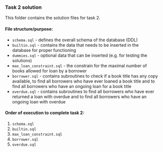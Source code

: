 ### Task 2 solution

This folder contains the solution files for task 2.

#### File structure/purpose:
  - `schema.sql` - defines the overall schema of the database (DDL)
  - `builtin.sql` - contains the data that needs to be inserted in the database for proper functioning
  - `dummies.sql` - optional data that can be inserted (e.g. for testing the solutions)
  - `max_loan_constraint.sql` - the constrain for the maximal number of books allowed for loan by a borrower
  - `borrower.sql` - contains subroutines to check if a book title has any copy available, to find all borrowers who have ever loaned a book title and to find all borrowers who have an ongoing loan for a book title
  - `overdue.sql` - contains subroutines to find all borrowers who have ever returned a loan with overdue and to find all borrowers who have an ongoing loan with overdue


#### Order of execution to complete task 2:
  1. `schema.sql`
  2. `builtin.sql`
  3. `max_loan_constraint.sql`
  4. `borrower.sql`
  5. `overdue.sql`
